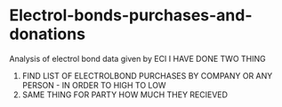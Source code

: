 # Electrol-bonds-purchases-and-donations
Analysis of electrol bond data given by ECI 
I HAVE DONE TWO THING 
1. FIND LIST OF ELECTROLBOND PURCHASES BY COMPANY OR ANY PERSON - IN ORDER TO HIGH TO LOW
2. SAME THING FOR PARTY HOW MUCH THEY RECIEVED 
